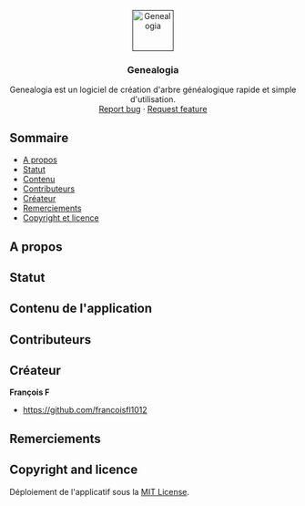 <p align="center">
  <a href="">
    <img src="https://via.placeholder.com/72" alt="Genealogia" width=72 height=72>
  </a>

  <h3 align="center">Genealogia</h3>

  <p align="center">
    Genealogia est un logiciel de création d'arbre généalogique rapide et simple d'utilisation.
    <br>
    <a href="https://github.com/francoisfl1012/Genealogia/issues/new?template=bug.md">Report bug</a>
    ·
    <a href="https://github.com/francoisfl1012/Genealogia/issues/new?template=feature.md&labels=feature">Request feature</a>
  </p>
</p>


## Sommaire

- [A propos](#a-propos)
- [Statut](#statut)
- [Contenu](#contenu)
- [Contributeurs](#contributeurs)
- [Créateur](#createur)
- [Remerciements](#remerciements)
- [Copyright et licence](#copyright-et-licence)


## A propos


## Statut


## Contenu de l'application


## Contributeurs


## Créateur

**François F**

- <https://github.com/francoisfl1012>

## Remerciements


## Copyright and licence

Déploiement de l'applicatif sous la [MIT License](https://Genealogia/blob/main/LICENSE).

